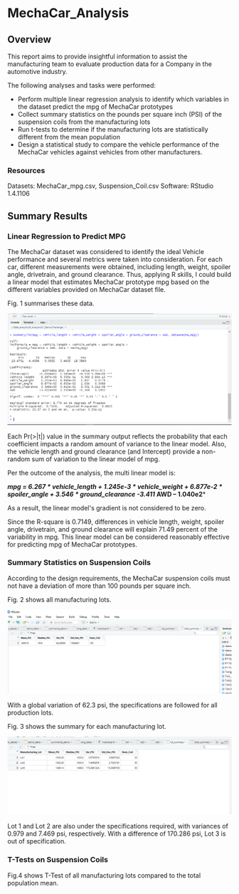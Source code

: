 # MechaCar_Analysis

## Overview

This report aims to provide insightful information to assist the manufacturing team to evaluate production data for a Company in the automotive industry.

The following analyses and tasks were performed:

- Perform multiple linear regression analysis to identify which variables in the dataset predict the mpg of MechaCar prototypes
- Collect summary statistics on the pounds per square inch (PSI) of the suspension coils from the manufacturing lots
- Run t-tests to determine if the manufacturing lots are statistically different from the mean population
- Design a statistical study to compare the vehicle performance of the MechaCar vehicles against vehicles from other manufacturers. 

### Resources

Datasets: MechaCar_mpg.csv, Suspension_Coil.csv
Software: RStudio 1.4.1106

## Summary Results

### Linear Regression to Predict MPG

The MechaCar dataset was considered to identify the ideal Vehicle performance and several metrics were taken into consideration. For each car, different measurements were obtained, including length, weight, spoiler angle, drivetrain, and ground clearance. Thus, applying R skills, I could build a linear model that estimates MechaCar prototype mpg based on the different variables provided on MechaCar dataset file.


Fig. 1 summarises these data.

![](https://github.com/Marietas/MechaCar_Analysis/blob/main/Resources/Images/fig1.PNG)

Each Pr(>|t|) value in the summary output reflects the probability that each coefficient impacts a random amount of variance to the linear model. Also, the vehicle length and ground clearance (and Intercept) provide a non-random sum of variation to the linear model of mpg.

Per the outcome of the analysis, the multi linear model is:

***mpg = 6.267 * vehicle_length + 1.245e-3 *  vehicle_weight + 6.877e-2 * spoiler_angle + 3.546 * ground_clearance -3.411* AWD – 1.040e2***

As a result, the linear model's gradient is not considered to be zero.

Since the R-square is 0.7149, differences in vehicle length, weight, spoiler angle, drivetrain, and ground clearance will explain 71.49 percent of the variability in mpg. This linear model can be considered reasonably effective for predicting mpg of MechaCar prototypes.

### Summary Statistics on Suspension Coils

According to the design requirements, the MechaCar suspension coils must not have a deviation of more than 100 pounds per square inch.

Fig. 2 shows all manufacturing lots.

![](https://github.com/Marietas/MechaCar_Analysis/blob/main/Resources/Images/Total%20summary%20coils.PNG)

With a global variation of 62.3 psi, the specifications are followed for all production lots.

Fig. 3 shows the summary for each manufacturing lot.

![](https://github.com/Marietas/MechaCar_Analysis/blob/main/Resources/Images/lot_summary_coils.PNG)

Lot 1 and Lot 2 are also under the specifications required, with variances of 0.979 and 7.469 psi, respectively. With a difference of 170.286 psi, Lot 3 is out of specification.

### T-Tests on Suspension Coils

Fig.4 shows T-Test of all manufacturing lots compared to the total population mean.
